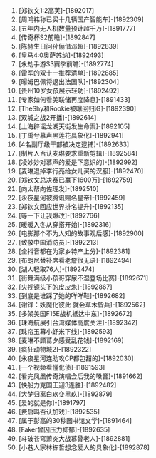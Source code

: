
1. [郑钦文1:2高芙]-[1892017]
1. [周鸿祎称已买十几辆国产智能车]-[1892309]
1. [五年内无人机数量预计超千万]-[1891777]
1. [传奇杯S2前瞻]-[1892847]
1. [陈赫生日问孙俪借邓超]-[1892839]
1. [皇马4:0奥萨苏纳]-[1892493]
1. [永劫手游S3赛季前瞻]-[1892774]
1. [雷军的双十一推荐清单]-[1892885]
1. [曝姆巴佩将退出法国队]-[1892304]
1. [贵州10岁女孩展示轻功]-[1892492]
1. [专家如何看美联储再度降息]-[1891433]
1. [TheShy和Rookie被曝回归iG]-[1892390]
1. [双城之战2开播]-[1892614]
1. [上海辟谣龙湖天街发生命案]-[1892105]
1. [丁禹兮慕声黑莲花具象化]-[1892941]
1. [4名副厅级干部被决定逮捕]-[1892633]
1. [制片人否认麦琳要求重新剪辑]-[1892584]
1. [凌妙妙对慕声的爱是下意识的]-[1892992]
1. [麦琳退掉李行亮给女儿买的汉服]-[1892470]
1. [郑钦文总决赛已赢下1600万]-[1892759]
1. [向太帮向佐理发]-[1892510]
1. [永夜星河被腾讯赐名星帝]-[1892459]
1. [郑钦文回应世界排名提升]-[1892135]
1. [等一下让我爆改]-[1892766]
1. [暖暖入冬从穿搭开始]-[1892316]
1. [电影那个不为人知的故事观后感]-[1892900]
1. [致敬中国消防员]-[1892213]
1. [全抖音都在为家乡特产上分]-[1892381]
1. [布朗尼替补席看老詹很无语]-[1892494]
1. [湖人轻取76人]-[1892474]
1. [街舞满级小孩哥穿尿不湿登场比赛]-[1892671]
1. [央视镜头下的皮皮朱]-[1892867]
1. [到底是谁踩了她的咩咩鞋]-[1892682]
1. [谢锋：妖魔化彼此 就会草木皆兵]-[1892562]
1. [多架美国F15E战机抵达中东]-[1892672]
1. [珠海航展引台湾媒体高度关注]-[1892342]
1. [珠帘玉幕小虾米下线]-[1892593]
1. [麦琳不顾葛夕感受乱花钱]-[1892169]
1. [疯狂动物城2]-[1892322]
1. [永夜星河连助攻CP都包甜的]-[1892030]
1. [一个视频看懂化债]-[1891593]
1. [看完凤凰传奇演唱会后我的嗓音]-[1891662]
1. [快船力克国王迎3连胜]-[1892482]
1. [大梦归离白玖变黑玖]-[1892879]
1. [爱的就是你]-[1891797]
1. [费启鸣否认加戏]-[1892535]
1. [属于彭高的30秒图书馆文学]-[1891464]
1. [Faker曾因压力抑郁]-[1892635]
1. [斗破苍穹萧炎大战慕骨老人]-[1892881]
1. [小巷人家林栋哲想念爱人的具象化]-[1892878]